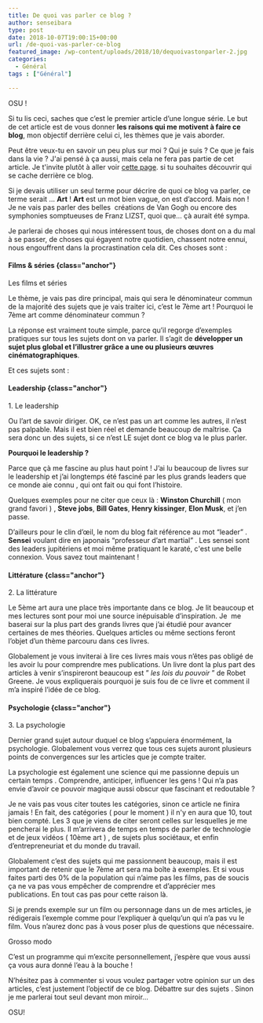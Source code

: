 ```yaml
---
title: De quoi vas parler ce blog ?
author: senseibara
type: post
date: 2018-10-07T19:00:15+00:00
url: /de-quoi-vas-parler-ce-blog
featured_image: /wp-content/uploads/2018/10/dequoivastonparler-2.jpg
categories:
  - Général
tags : ["Général"]

---
```


OSU !

Si tu lis ceci, saches que c&#8217;est le premier article d&#8217;une longue série. Le but de cet article est de vous donner <span class="justBold">**les raisons qui me motivent à faire ce blog**</span>, mon objectif derrière celui ci, les thèmes que je vais aborder.

<span class="justBold">Peut être veux-tu en savoir un peu plus sur moi ?</span> Qui je suis ? Ce que je fais dans la vie ? J'ai pensé à ça aussi, mais cela ne fera pas partie de cet article. Je t'invite plutôt à aller voir <a href="/about">cette page</a>. si tu souhaites découvrir qui se cache derrière ce blog.

Si je devais utiliser un seul terme pour décrire de quoi ce blog va parler, ce terme serait … **Art** ! **Art** est un mot bien vague, on est d’accord. Mais non ! Je ne vais pas parler des belles  créations de Van Gogh ou encore des symphonies somptueuses de Franz LIZST, quoi que&#8230; çà aurait été sympa.

Je parlerai de choses qui nous intéressent tous, de choses dont on a du mal à se passer, de choses qui égayent notre quotidien, chassent notre ennui, nous engouffrent dans la procrastination cela dit. Ces choses sont :

#### **Films & séries** {class="anchor"}
<span class="article-point">Les films et séries</span>

Le thème, je vais pas dire principal, mais qui sera le dénominateur commun de la majorité des sujets que je vais traiter ici, c’est le 7ème art ! Pourquoi le 7ème art comme dénominateur commun ? 

La réponse est vraiment toute simple, parce qu’il regorge d’exemples pratiques sur tous les sujets dont on va parler. Il s’agit de <span class="justBold">**développer un sujet plus global et l’illustrer grâce a une ou plusieurs œuvres cinématographiques**.</span>

Et ces sujets sont :

#### **Leadership** {class="anchor"}
<span class="article-point">1. Le leadership</span>


Ou l’art de savoir diriger. OK, ce n’est pas un art comme les autres, il n’est pas palpable. Mais il est bien réel et demande beaucoup de maîtrise. Ça sera donc un des sujets, si ce n’est LE sujet dont ce blog va le plus parler.

**<span class="justBold">Pourquoi le leadership ?</span>**

Parce que çà me fascine au plus haut point ! J’ai lu beaucoup de livres sur le leadership et j’ai longtemps été fasciné par les plus grands leaders que ce monde aie connu , qui ont fait ou qui font l’histoire.

Quelques exemples pour ne citer que ceux là : **Winston Churchill** ( mon grand favori ) , **Steve jobs**, **Bill Gates**, **Henry kissinger**, **Elon Musk**, et j’en passe.

D’ailleurs pour le clin d’œil, le nom du blog fait référence au mot “leader” . <strong>Sensei</strong> voulant dire en japonais “professeur d’art martial” . Les sensei sont des leaders jupitériens et moi même pratiquant le karaté, c'est une belle connexion. Vous savez tout maintenant !

#### **Littérature** {class="anchor"}
<span class="article-point">2. La littérature</span>

Le 5ème art aura une place très importante dans ce blog. Je lit beaucoup et mes lectures sont pour moi une source inépuisable d’inspiration. Je  me baserai sur la plus part des grands livres que j’ai étudié pour avancer certaines de mes théories. Quelques articles ou même sections feront l’objet d’un thème parcouru dans ces livres.

Globalement je vous inviterai à lire ces livres mais vous n’êtes pas obligé de les avoir lu pour comprendre mes publications. Un livre dont la plus part des articles à venir s’inspireront beaucoup est ” *les lois du pouvoir* ” de Robet Greene. Je vous expliquerais pourquoi je suis fou de ce livre et comment il m’a inspiré l’idée de ce blog.

#### **Psychologie** {class="anchor"}
<span class="article-point">3. La psychologie</span>

Dernier grand sujet autour duquel ce blog s’appuiera énormément, la psychologie. Globalement vous verrez que tous ces sujets auront plusieurs points de convergences sur les articles que je compte traiter.

La psychologie est également une science qui me passionne depuis un certain temps . Comprendre, anticiper, influencer les gens ! Qui n’a pas envie d’avoir ce pouvoir magique aussi obscur que fascinant et redoutable ?

Je ne vais pas vous citer toutes les catégories, sinon ce article ne finira jamais ! En fait, des catégories ( pour le moment ) il n'y en aura que 10, tout bien compté. Les 3 que je viens de citer seront celles sur lesquelles je me pencherai le plus. Il m’arrivera de temps en temps de parler de technologie et de jeux vidéos ( 10ème art ) , de sujets plus sociétaux, et enfin d’entrepreneuriat et du monde du travail.

Globalement c’est des sujets qui me passionnent beaucoup, mais il est important de retenir que le 7ème art sera ma boîte à exemples. Et si vous faites parti des 0% de la population qui n’aime pas les films, pas de soucis ça ne va pas vous empêcher de comprendre et d’apprécier mes publications. En tout cas pas pour cette raison là.

Si je prends exemple sur un film ou personnage dans un de mes articles, je rédigerais l’exemple comme pour l’expliquer à quelqu’un qui n’a pas vu le film. Vous n’aurez donc pas à vous poser plus de questions que nécessaire.

<span class="article-point">Grosso modo</span>


C’est un programme qui m’excite personnellement, j’espère que vous aussi ça vous aura donné l’eau à la bouche !

N’hésitez pas à commenter si vous voulez partager votre opinion sur un des articles, c’est justement l’objectif de ce blog. Débattre sur des sujets . Sinon je me parlerai tout seul devant mon miroir…

OSU!
